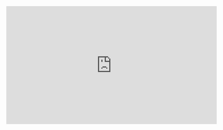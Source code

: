 

<iframe width="560" height="315" src="https://www.youtube.com/embed/Kiu2Qbw7OE0" title="YouTube video player" frameborder="0" allow="accelerometer; autoplay; clipboard-write; encrypted-media; gyroscope; picture-in-picture; web-share" allowfullscreen></iframe>
